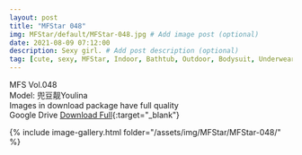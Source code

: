```yaml
---
layout: post
title: "MFStar 048"
img: MFStar/default/MFStar-048.jpg # Add image post (optional)
date: 2021-08-09 07:12:00
description: Sexy girl. # Add post description (optional)
tag: [cute, sexy, MFStar, Indoor, Bathtub, Outdoor, Bodysuit, Underwear, Cosplay, Big Tits, Tattoo, CHINAGIRLS]
---
```

MFS Vol.048  
Model: 兜豆靓Youlina  
Images in download package have full quality                    
Google Drive [Download Full](http://gestyy.com/eoLgtM){:target="_blank"}

{% include image-gallery.html folder="/assets/img/MFStar/MFStar-048/" %}
